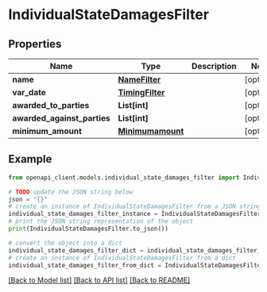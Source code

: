# IndividualStateDamagesFilter


## Properties

Name | Type | Description | Notes
------------ | ------------- | ------------- | -------------
**name** | [**NameFilter**](NameFilter.md) |  | [optional] 
**var_date** | [**TimingFilter**](TimingFilter.md) |  | [optional] 
**awarded_to_parties** | **List[int]** |  | [optional] 
**awarded_against_parties** | **List[int]** |  | [optional] 
**minimum_amount** | [**Minimumamount**](Minimumamount.md) |  | [optional] 

## Example

```python
from openapi_client.models.individual_state_damages_filter import IndividualStateDamagesFilter

# TODO update the JSON string below
json = "{}"
# create an instance of IndividualStateDamagesFilter from a JSON string
individual_state_damages_filter_instance = IndividualStateDamagesFilter.from_json(json)
# print the JSON string representation of the object
print(IndividualStateDamagesFilter.to_json())

# convert the object into a dict
individual_state_damages_filter_dict = individual_state_damages_filter_instance.to_dict()
# create an instance of IndividualStateDamagesFilter from a dict
individual_state_damages_filter_from_dict = IndividualStateDamagesFilter.from_dict(individual_state_damages_filter_dict)
```
[[Back to Model list]](../README.md#documentation-for-models) [[Back to API list]](../README.md#documentation-for-api-endpoints) [[Back to README]](../README.md)


